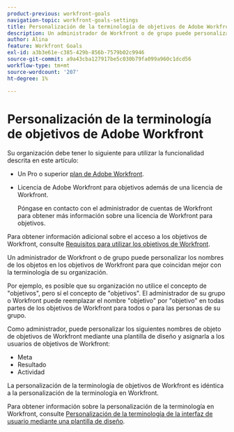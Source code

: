 ```yaml
---
product-previous: workfront-goals
navigation-topic: workfront-goals-settings
title: Personalización de la terminología de objetivos de Adobe Workfront
description: Un administrador de Workfront o de grupo puede personalizar los nombres de los objetos en los objetivos de Workfront para que coincidan mejor con la terminología de su organización.
author: Alina
feature: Workfront Goals
exl-id: a3b3e61e-c385-429b-856b-7579b02c9946
source-git-commit: a9a43cba127917be5c030b79fa099a960c1dcd56
workflow-type: tm+mt
source-wordcount: '207'
ht-degree: 1%

---
```


# Personalización de la terminología de objetivos de Adobe Workfront

<!--drafted for P&P new model: the note at the top will need to be replaced with this:

Your organization must have the following to use the functionality described in this article:

* For the legacy plan and license structure: 

  * A Pro or higher [Adobe Workfront plan](https://www.workfront.com/plans). 
  * An Adobe Workfront Goals license in addition to a Workfront license.

* For the current plan and license structure:

  * An Ultimate plan 
    
    Or
    
    An additional license for Adobe Workfront Goals for the Prime or Select Adobe Workfront plans. <is there a link we can add here for the plans and what they contain?!>

Contact your Workfront account manager to learn about a Workfront Goals license.

For additional information about access to Workfront Goals, see [Requirements to use Workfront Goals](../workfront-goals/goal-management/access-needed-for-wf-goals.md).
-->

Su organización debe tener lo siguiente para utilizar la funcionalidad descrita en este artículo:

* Un Pro o superior [plan de Adobe Workfront](https://www.workfront.com/plans).
* Licencia de Adobe Workfront para objetivos además de una licencia de Workfront.

   Póngase en contacto con el administrador de cuentas de Workfront para obtener más información sobre una licencia de Workfront para objetivos.

Para obtener información adicional sobre el acceso a los objetivos de Workfront, consulte [Requisitos para utilizar los objetivos de Workfront](../../workfront-goals/goal-management/access-needed-for-wf-goals.md).

Un administrador de Workfront o de grupo puede personalizar los nombres de los objetos en los objetivos de Workfront para que coincidan mejor con la terminología de su organización.

Por ejemplo, es posible que su organización no utilice el concepto de &quot;objetivos&quot;, pero sí el concepto de &quot;objetivos&quot;. El administrador de su grupo o Workfront puede reemplazar el nombre &quot;objetivo&quot; por &quot;objetivo&quot; en todas partes de los objetivos de Workfront para todos o para las personas de su grupo.

Como administrador, puede personalizar los siguientes nombres de objeto de objetivos de Workfront mediante una plantilla de diseño y asignarla a los usuarios de objetivos de Workfront:

* Meta
* Resultado
* Actividad

La personalización de la terminología de objetivos de Workfront es idéntica a la personalización de la terminología en Workfront.

Para obtener información sobre la personalización de la terminología en Workfront, consulte [Personalización de la terminología de la interfaz de usuario mediante una plantilla de diseño](../../administration-and-setup/customize-workfront/use-layout-templates/customize-terminology.md).
